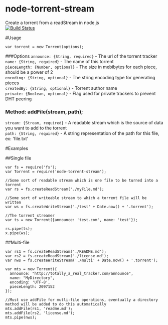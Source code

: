 # node-torrent-stream
Create a torrent from a readStream in node.js  
[![Build Status](https://travis-ci.org/unusualbob/node-torrent-stream.svg?branch=master)](https://travis-ci.org/unusualbob/node-torrent-stream)

#Usage
```
var torrent = new Torrent(options);
```
###Options
`announce: {String, required}` - The url of the torrent tracker  
`name: {String, required}` - The name of this torrent  
`pieceLength: {Number, optional}` - The size in mebibytes for each piece, should be a power of 2  
`encoding: {String, optional}` - The string encoding type for generating pieces  
`createdBy: {String, optional}` - Torrent author name  
`private: {Boolean, optional}` - Flag used for private trackers to prevent DHT peering  

### Method: addFile(stream, path);
`stream: {Stream, required}` - A readable stream which is the source of data you want to add to the torrent  
`path: {String, required}` - A string representation of the path for this file, ex: 'file.txt'  


#Examples

##Single file
```
var fs = require('fs');
var Torrent = require('node-torrent-stream');

//Some sort of readable stream which is one file to be turned into a torrent
var rs = fs.createReadStream('./myFile.md');

//Some sort of writeable stream to which a torrent file will be written
var ws = fs.createWriteStream('./test' + Date.now() + '.torrent');

//The torrent streamer
var ts = new Torrent({announce: 'test.com', name: 'test'});

rs.pipe(ts);
x.pipe(ws);

```

##Multi-file

```
var rs1 = fs.createReadStream('./README.md');
var rs2 = fs.createReadStream('./license.md');
var nws = fs.createWriteStream('./multi' + Date.now() + '.torrent');

var mts = new Torrent({
  announce: "http://totally_a_real_tracker.com/announce",
  name: "MyDirectory",
  encoding: 'UTF-8',
  pieceLength: 2097152
});

//Must use addFile for mutli-file operations, eventually a directory method will be added to do this automatically
mts.addFile(rs1, 'readme.md');
mts.addFile(rs2, 'license.md');
mts.pipe(nws);
```